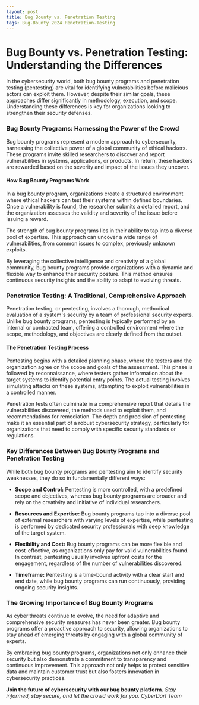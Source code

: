 ```yaml
---
layout: post
title: Bug Bounty vs. Penetration Testing
tags: Bug-Bounty 2024 Penetration-Testing
---
```


# Bug Bounty vs. Penetration Testing: Understanding the Differences

In the cybersecurity world, both bug bounty programs and penetration testing (pentesting) are vital for identifying vulnerabilities before malicious actors can exploit them. However, despite their similar goals, these approaches differ significantly in methodology, execution, and scope. Understanding these differences is key for organizations looking to strengthen their security defenses.

### Bug Bounty Programs: Harnessing the Power of the Crowd

Bug bounty programs represent a modern approach to cybersecurity, harnessing the collective power of a global community of ethical hackers. These programs invite skilled researchers to discover and report vulnerabilities in systems, applications, or products. In return, these hackers are rewarded based on the severity and impact of the issues they uncover.

#### How Bug Bounty Programs Work

In a bug bounty program, organizations create a structured environment where ethical hackers can test their systems within defined boundaries. Once a vulnerability is found, the researcher submits a detailed report, and the organization assesses the validity and severity of the issue before issuing a reward.

The strength of bug bounty programs lies in their ability to tap into a diverse pool of expertise. This approach can uncover a wide range of vulnerabilities, from common issues to complex, previously unknown exploits.

By leveraging the collective intelligence and creativity of a global community, bug bounty programs provide organizations with a dynamic and flexible way to enhance their security posture. This method ensures continuous security insights and the ability to adapt to evolving threats.

### Penetration Testing: A Traditional, Comprehensive Approach

Penetration testing, or pentesting, involves a thorough, methodical evaluation of a system's security by a team of professional security experts. Unlike bug bounty programs, pentesting is typically performed by an internal or contracted team, offering a controlled environment where the scope, methodology, and objectives are clearly defined from the outset.

#### The Penetration Testing Process

Pentesting begins with a detailed planning phase, where the testers and the organization agree on the scope and goals of the assessment. This phase is followed by reconnaissance, where testers gather information about the target systems to identify potential entry points. The actual testing involves simulating attacks on these systems, attempting to exploit vulnerabilities in a controlled manner.

Penetration tests often culminate in a comprehensive report that details the vulnerabilities discovered, the methods used to exploit them, and recommendations for remediation. The depth and precision of pentesting make it an essential part of a robust cybersecurity strategy, particularly for organizations that need to comply with specific security standards or regulations.

### Key Differences Between Bug Bounty Programs and Penetration Testing

While both bug bounty programs and pentesting aim to identify security weaknesses, they do so in fundamentally different ways:

- **Scope and Control:** Pentesting is more controlled, with a predefined scope and objectives, whereas bug bounty programs are broader and rely on the creativity and initiative of individual researchers.

- **Resources and Expertise:** Bug bounty programs tap into a diverse pool of external researchers with varying levels of expertise, while pentesting is performed by dedicated security professionals with deep knowledge of the target system.

- **Flexibility and Cost:** Bug bounty programs can be more flexible and cost-effective, as organizations only pay for valid vulnerabilities found. In contrast, pentesting usually involves upfront costs for the engagement, regardless of the number of vulnerabilities discovered.

- **Timeframe:** Pentesting is a time-bound activity with a clear start and end date, while bug bounty programs can run continuously, providing ongoing security insights.

### The Growing Importance of Bug Bounty Programs

As cyber threats continue to evolve, the need for adaptive and comprehensive security measures has never been greater. Bug bounty programs offer a proactive approach to security, allowing organizations to stay ahead of emerging threats by engaging with a global community of experts.

By embracing bug bounty programs, organizations not only enhance their security but also demonstrate a commitment to transparency and continuous improvement. This approach not only helps to protect sensitive data and maintain customer trust but also fosters innovation in cybersecurity practices.

**Join the future of cybersecurity with our bug bounty platform.**
*Stay informed, stay secure, and let the crowd work for you.*
*CyberDart Team*
